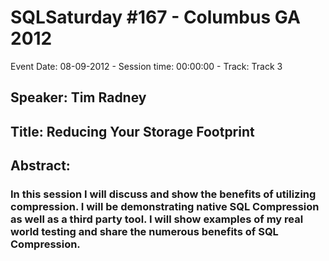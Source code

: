 # SQLSaturday #167 - Columbus GA 2012
Event Date: 08-09-2012 - Session time: 00:00:00 - Track: Track 3
## Speaker: Tim Radney
## Title: Reducing Your Storage Footprint
## Abstract:
### In this session I will discuss and show the benefits of utilizing compression.  I will be demonstrating native SQL Compression as well as a third party tool.  I will show examples of my real world testing and share the numerous benefits of SQL Compression.
